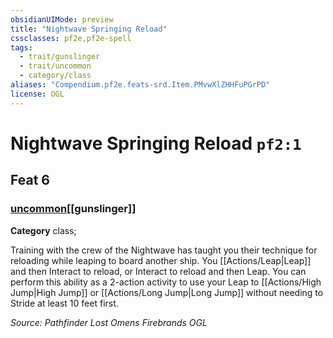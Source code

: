 ```yaml
---
obsidianUIMode: preview
title: "Nightwave Springing Reload"
cssclasses: pf2e,pf2e-spell
tags:
  - trait/gunslinger
  - trait/uncommon
  - category/class
aliases: "Compendium.pf2e.feats-srd.Item.PMvwXlZHHFuPGrPD"
license: OGL
---
```

# Nightwave Springing Reload `pf2:1`
## Feat 6
### [uncommon](uncommon "Uncommon Rarity Trait")[[gunslinger]]

**Category** class; 




Training with the crew of the Nightwave has taught you their technique for reloading while leaping to board another ship. You [[Actions/Leap|Leap]] and then Interact to reload, or Interact to reload and then Leap. You can perform this ability as a 2-action activity to use your Leap to [[Actions/High Jump|High Jump]] or [[Actions/Long Jump|Long Jump]] without needing to Stride at least 10 feet first.

*Source: Pathfinder Lost Omens Firebrands*
*OGL*